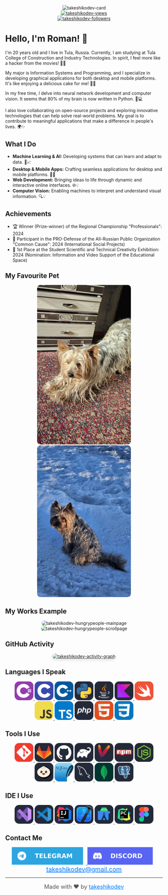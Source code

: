 <div align="center">
    <img src="https://socialify.git.ci/takeshikodev/takeshikodev/image?description=1&descriptionEditable=MOBILE%20AND%20DESKTOP%20SOFTWARE%20DEVELOPER&font=Source%20Code%20Pro&forks=1&issues=1&language=1&name=1&owner=1&pattern=Circuit%20Board&pulls=1&stargazers=1&theme=Auto" width="640" height="320" alt="takeshikodev-card"/>
    <br>
    <a href="https://github.com/takeshikodev">
        <img src="https://komarev.com/ghpvc/?username=takeshikodev&label=Profile%20views&color=0e75b6&style=flat" alt="takeshikodev-views"/> 
    </a>
    <br>
    <a href="https://www.github.com/takeshikodev" target="_blank" rel="noreferrer">
        <img src="https://img.shields.io/github/followers/takeshikodev?logo=github&style=for-the-badge&color=0891b2&labelColor=1c1917" alt="takeshikodev-followers">
    </a>
</div>

# Hello, I'm Roman! 🚀

I'm 20 years old and I live in Tula, Russia. Currently, I am studying at Tula College of Construction and Industry Technologies. In spirit, I feel more like a hacker from the movies! 🕵️‍♂️

My major is Information Systems and Programming, and I specialize in developing graphical applications for both desktop and mobile platforms. It's like enjoying a delicious cake for me! 🍰😎

In my free time, I delve into neural network development and computer vision. It seems that 80% of my brain is now written in Python. 🐍💻

I also love collaborating on open-source projects and exploring innovative technologies that can help solve real-world problems. My goal is to contribute to meaningful applications that make a difference in people's lives. 🌍✨

## What I Do

- **Machine Learning & AI:** Developing systems that can learn and adapt to data. 🤖📈
- **Desktop & Mobile Apps:** Crafting seamless applications for desktop and mobile platforms. 📱🎨
- **Web Development:** Bringing ideas to life through dynamic and interactive online interfaces. 🌐💡
- **Computer Vision:** Enabling machines to interpret and understand visual information. 🔍💡

## Achievements

- 🏆 Winner (Prize-winner) of the Regional Championship "Professionals": 2024
- 🌟 Participant in the PRO-Defense of the All-Russian Public Organization "Common Cause": 2024 (International Social Projects)
- 🥇 1st Place at the Student Scientific and Technical Creativity Exhibition: 2024 (Nomination: Information and Video Support of the Educational Space)

## My Favourite Pet

<div align="center">
    <img src="./assets/content/Pet_1.jpg" style="width: 300px; height: auto; border-radius: 10px" alt="takeshikodev-pet-1">
    <img src="./assets/content/Pet_2.jpg" style="width: 300px; height: auto; border-radius: 10px" alt="takeshikodev-pet-2">
</div>

## My Works Example

<div align="center">
    <img src="./assets/content/HungryPeople-MainPage.png" style="width: 300px; height: auto; border-radius: 10px" alt="takeshikodev-hungrypeople-mainpage">
    <img src="./assets/content/HungryPeople-ScrollPage.png" style="width: 300px; height: auto; border-radius: 10px" alt="takeshikodev-hungrypeople-scrollpage">
</div>

## GitHub Activity

<div align="center">
    <a href="https://github.com/takeshikodev">
        <img src="https://github-readme-activity-graph.vercel.app/graph?username=takeshikodev&theme=react" alt="takeshikodev-activity-graph" style="border-radius: 10px; box-shadow: 0 4px 8px rgba(0, 0, 0, 0.1);">
    </a>
</div>

## Languages I Speak

<div align="center">
    <a href="https://learn.microsoft.com/ru-ru/dotnet/csharp/">
        <img src="./assets/CS.svg" width="60"/>
    </a>
    <a href="https://learn.microsoft.com/ru-ru/cpp/c-language/?view=msvc-170">
        <img src="./assets/C.svg" width="60"/>
    </a>
    <a href="https://learn.microsoft.com/ru-ru/cpp/cpp/?view=msvc-170">
        <img src="./assets/CPP.svg" width="60"/>
    </a>
    <a href="https://www.python.org/">
        <img src="./assets/Python.svg" width="60"/>
    </a>
    <a href="https://www.java.com/en/">
        <img src="./assets/Java.svg" width="60"/>
    </a>
    <a href="https://kotlinlang.org/">
        <img src="./assets/Kotlin.svg" width="60"/>
    </a>
    <a href="https://www.swift.org/">
        <img src="./assets/Swift.svg" width="60"/>
    </a>
    <a href="https://developer.mozilla.org/en-US/docs/Web/JavaScript">
        <img src="./assets/JavaScript.svg" width="60"/>
    </a>
    <a href="https://www.typescriptlang.org/">
        <img src="./assets/TypeScript.svg" width="60"/>
    </a>
    <a href="https://www.php.net/">
        <img src="./assets/PHP.svg" width="60"/>
    </a>
    <a href="https://developer.mozilla.org/ru/docs/Learn/Getting_started_with_the_web/HTML_basics">
        <img src="./assets/HTML.svg" width="60"/>
    </a>
    <a href="https://developer.mozilla.org/ru/docs/Learn/Getting_started_with_the_web/CSS_basics">
        <img src="./assets/CSS.svg" width="60"/>
    </a>
</div>

## Tools I Use

<div align="center">
    <a href="https://git-scm.com/">
        <img src="./assets/Git.svg" width="60" alt="Git"/>
    </a>
    <a href="https://about.gitlab.com/">
        <img src="./assets/GitLab.svg" width="60" alt="GitLab"/>
    </a>
    <a href="https://github.com/">
        <img src="./assets/GitHub.svg" width="60" alt="GitHub"/>
    </a>
    <a href="https://gradle.org/">
        <img src="./assets/Gradle.svg" width="60" alt="Gradle"/>
    </a>
    <a href="https://maven.apache.org/">
        <img src="./assets/Maven.svg" width="60" alt="Maven"/>
    </a>
    <a href="https://www.npmjs.com/">
        <img src="./assets/Npm.svg" width="60" alt="NPM"/>
    </a>
    <a href="https://nodejs.org/">
        <img src="./assets/NodeJS.svg" width="60" alt="Node.js"/>
    </a>
    <a href="https://bun.sh/">
        <img src="./assets/Bun.svg" width="60" alt="Bun"/>
    </a>
    <a href="https://www.sqlite.org/">
        <img src="./assets/SQLite.svg" width="60" alt="SQLite"/>
    </a>
    <a href="https://www.mysql.com/">
        <img src="./assets/MySQL.svg" width="60" alt="MySQL"/>
    </a>
    <a href="https://www.mongodb.com/">
        <img src="./assets/MongoDB.svg" width="60" alt="MongoDB"/>
    </a>
    <a href="https://www.postgresql.org/">
        <img src="./assets/PostgreSQL.svg" width="60" alt="PostgreSQL"/>
    </a>
</div>

## IDE I Use

<div align="center">
    <a href="https://visualstudio.microsoft.com/downloads/">
        <img src="./assets/VisualStudio.svg" width="60"/>
    </a>
    <a href="https://code.visualstudio.com/">
        <img src="./assets/VSCode.svg" width="60"/>
    </a>
    <a href="https://www.jetbrains.com/ru-ru/idea/">
        <img src="./assets/Idea.svg" width="60"/>
    </a>
    <a href="https://developer.apple.com/xcode/">
        <img src="./assets/XCode.svg" width="60"/>
    </a>
    <a href="https://developer.android.com/studio">
        <img src="./assets/AndroidStudio.svg" width="60"/>
    </a>
    <a href="https://www.jetbrains.com/pycharm/">
        <img src="./assets/PyCharm.svg" width="60"/>
    </a>
    <a href="https://www.figma.com/">
        <img src="./assets/Figma.svg" width="60"/>
    </a>
</div>

## Contact Me

<div align="center">
    <a href="https://t.me/takeshikodev">
        <img src="./assets/Telegram-Square.svg" style="margin-right: 10px" alt="takeshikodev-telegram"/>
    </a>
    <a href="https://discordapp.com/users/1013231151177023559">
        <img src="./assets/Discord-Square.svg" style="margin-right: 10px" alt="takeshikodev-discord"/>
    </a>
    <br>
    <a href="mailto:takeshikodev@gmail.com" style="font-size: 20px; color: #007bff">takeshikodev@gmail.com</a>
</div>

---

<div align="center">
    <p style="font-size: 18px; color: #555;">Made with ❤️ by <a href="https://github.com/takeshikodev" style="color: #007bff;">takeshikodev</a></p>
</div>
